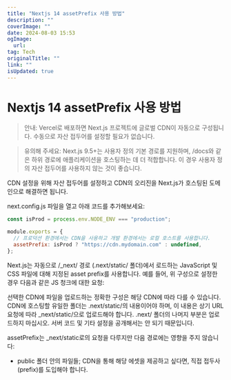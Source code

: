 ```yaml
---
title: "Nextjs 14 assetPrefix 사용 방법"
description: ""
coverImage: ""
date: 2024-08-03 15:53
ogImage: 
  url: 
tag: Tech
originalTitle: ""
link: ""
isUpdated: true
---
```






# Nextjs 14 assetPrefix 사용 방법

> 안내: Vercel로 배포하면 Next.js 프로젝트에 글로벌 CDN이 자동으로 구성됩니다. 수동으로 자산 접두어를 설정할 필요가 없습니다.

> 유의해 주세요: Next.js 9.5+는 사용자 정의 기본 경로를 지원하며, /docs와 같은 하위 경로에 애플리케이션을 호스팅하는 데 더 적합합니다. 이 경우 사용자 정의 자산 접두어를 사용하지 않는 것이 좋습니다.

CDN 설정을 위해 자산 접두어를 설정하고 CDN의 오리진을 Next.js가 호스팅된 도메인으로 해결하면 됩니다.

<div class="content-ad"></div>

next.config.js 파일을 열고 아래 코드를 추가해보세요:

```js
const isProd = process.env.NODE_ENV === "production";

module.exports = {
  // 프로덕션 환경에서는 CDN을 사용하고 개발 환경에서는 로컬 호스트를 사용합니다.
  assetPrefix: isProd ? "https://cdn.mydomain.com" : undefined,
};
```

Next.js는 자동으로 /\_next/ 경로 (.next/static/ 폴더)에서 로드하는 JavaScript 및 CSS 파일에 대해 지정된 asset prefix를 사용합니다. 예를 들어, 위 구성으로 설정한 경우 다음과 같은 JS 청크에 대한 요청:

<div class="content-ad"></div>

선택한 CDN에 파일을 업로드하는 정확한 구성은 해당 CDN에 따라 다를 수 있습니다. CDN에 호스팅할 유일한 폴더는 .next/static/의 내용이어야 하며, 이 내용은 상기 URL 요청에 따라 \_next/static/으로 업로드해야 합니다. .next/ 폴더의 나머지 부분은 업로드하지 마십시오. 서버 코드 및 기타 설정을 공개해서는 안 되기 때문입니다.

assetPrefix는 \_next/static로의 요청을 다루지만 다음 경로에는 영향을 주지 않습니다:

<div class="content-ad"></div>

- public 폴더 안의 파일들; CDN을 통해 해당 에셋을 제공하고 싶다면, 직접 접두사(prefix)를 도입해야 합니다.

<div class="content-ad"></div>
